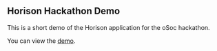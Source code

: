 ## Horison Hackathon Demo

This is a short demo of the Horison application for the oSoc hackathon.

You can view the [demo](https://osoc19.github.io/opt-horison-hackathon/index.html).
